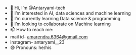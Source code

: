 - 👋 Hi, I’m @Antaryami-tech
- 👀 I’m interested in AI, data sciences and machine learning
- 🌱 I’m currently learning Data science & programming
- 💞️ I’m looking to collaborate on Machine learning
- 📫 How to reach me:
- mail id- amarendra.6364@gmail.com
- instagram- antaryami__23
- 😄 Pronouns: he/his

<!---
Antaryami-tech/Antaryami-tech is a ✨ special ✨ repository because its `README.md` (this file) appears on your GitHub profile.
You can click the Preview link to take a look at your changes.
--->
